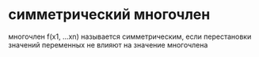 # симметрический многочлен
многочлен f(x1, …xn) называется симметрическим, если перестановки значений переменных не влияют на значение многочлена